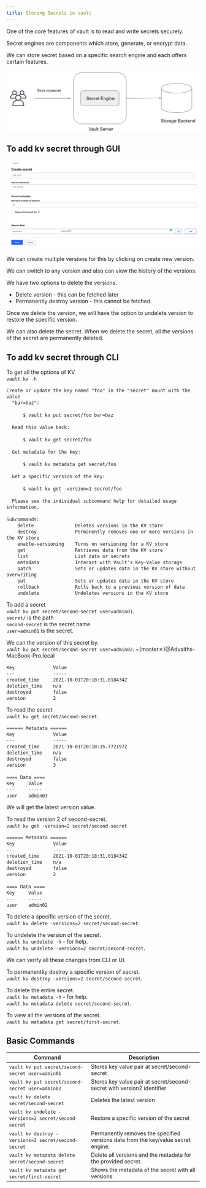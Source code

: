 ```yaml
---
title: Storing Secrets in vault
---
```


One of the core features of vault is to read and write secrets securely.  

Secret engines are components which store, generate, or encrypt data.  

We can store secret based on a specific search engine and each offers certain features.  

![Secret-engine](./Images/secret-engine.png)

## To add kv secret through GUI

![kv-Secret](./Images/kv-secret.png)

We can create multiple versions for this by clicking on create new version.  

We can switch to any version and also can view the history of the versions. 

We have two options to delete the versions.  

* Delete version - this can be fetched later
* Permanently destroy version - this cannot be fetched

Once we delete the version, we will have the option to undelete version to restore the specific version.  

We can also delete the secret. When we delete the secret, all the versions of the secret are permanently deleted.  

## To add kv secret through CLI

To get all the options of KV    
`vault kv -h`   

```
Create or update the key named "foo" in the "secret" mount with the value
  "bar=baz":

      $ vault kv put secret/foo bar=baz

  Read this value back:

      $ vault kv get secret/foo

  Get metadata for the key:

      $ vault kv metadata get secret/foo

  Get a specific version of the key:

      $ vault kv get -version=1 secret/foo

  Please see the individual subcommand help for detailed usage information.

Subcommands:
    delete               Deletes versions in the KV store
    destroy              Permanently removes one or more versions in the KV store
    enable-versioning    Turns on versioning for a KV store
    get                  Retrieves data from the KV store
    list                 List data or secrets
    metadata             Interact with Vault's Key-Value storage
    patch                Sets or updates data in the KV store without overwriting
    put                  Sets or updates data in the KV store
    rollback             Rolls back to a previous version of data
    undelete             Undeletes versions in the KV store
```

To add a secret   
`vault kv put secret/second-secret user=admin01`.  
`secret/` is the path   
`second-secret` is the secret name   
`user=admin01` is the secret.   

We can the version of this secret by.  
`vault kv put secret/second-secret user=admin02`.                ~(master✗)@Advaiths-MacBook-Pro.local
```
Key              Value
---              -----
created_time     2021-10-01T20:18:31.018434Z
deletion_time    n/a
destroyed        false
version          2
```

To read the secret   
`vault kv get secret/second-secret`.   
```
====== Metadata ======
Key              Value
---              -----
created_time     2021-10-01T20:18:35.772197Z
deletion_time    n/a
destroyed        false
version          3

==== Data ====
Key     Value
---     -----
user    admin03
```
We will get the latest version value.  

To read the version 2 of second-secret.   
`vault kv get -version=2 secret/second-secret`
```
====== Metadata ======
Key              Value
---              -----
created_time     2021-10-01T20:18:31.018434Z
deletion_time    n/a
destroyed        false
version          2

==== Data ====
Key     Value
---     -----
user    admin02
```

To delete a specific version of the secret.   
`vault kv delete -versions=2 secret/second-secret`.  

To undelete the version of the secret.   
`vault kv undelete -h` - for help.    
`vault kv undelete -versions=2 secret/second-secret`.  

We can verify all these changes from CLI or UI.

To permanentky destroy a specific version of secret.  
`vault kv destroy -versions=2 secret/second-secret`.  

To delete the entire secret.   
`vault kv metadata -h` - for help.  
`vault kv metadata delete secret/second-secret`.  

To view all the versions of the secret.  
`vault kv metadata get secret/first-secret`.  

## Basic Commands

Command | Description
--- | ---
`vault kv put secret/second-secret user=admin01` | Stores key value pair at secret/second-secret
`vault kv put secret/second-secret user=admin02` | Stores key value pair at secret/second-secret with version2 identifier 
`vault kv delete secret/second-secret` | Deletes the latest version
`vault kv undelete -versions=2 secret/second-secret` | Restore a specific version of the secret
`vault kv destroy -versions=2 secret/second-secret` | Permanently removes the specified versions data from the key/value secret engine.
`vault kv metadata delete secret/second-secret` | Delete all versions and the metadata for the provided secret.
`vault kv metadata get secret/first-secret` | Shows the metadata of the secret with all versions.  




